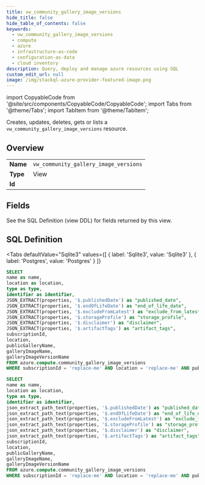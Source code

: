 ```yaml
--- 
title: vw_community_gallery_image_versions
hide_title: false
hide_table_of_contents: false
keywords:
  - vw_community_gallery_image_versions
  - compute
  - azure
  - infrastructure-as-code
  - configuration-as-data
  - cloud inventory
description: Query, deploy and manage azure resources using SQL
custom_edit_url: null
image: /img/stackql-azure-provider-featured-image.png
---
```


import CopyableCode from '@site/src/components/CopyableCode/CopyableCode';
import Tabs from '@theme/Tabs';
import TabItem from '@theme/TabItem';

Creates, updates, deletes, gets or lists a <code>vw_community_gallery_image_versions</code> resource.

## Overview
<table><tbody>
<tr><td><b>Name</b></td><td><code>vw_community_gallery_image_versions</code></td></tr>
<tr><td><b>Type</b></td><td>View</td></tr>
<tr><td><b>Id</b></td><td><CopyableCode code="azure.compute.vw_community_gallery_image_versions" /></td></tr>
</tbody></table>

## Fields

See the SQL Definition (view DDL) for fields returned by this view.

## SQL Definition

<Tabs
defaultValue="Sqlite3"
values={[
{ label: 'Sqlite3', value: 'Sqlite3' },
{ label: 'Postgres', value: 'Postgres' }
]}
>
<TabItem value="Sqlite3">

```sql
SELECT
name as name,
location as location,
type as type,
identifier as identifier,
JSON_EXTRACT(properties, '$.publishedDate') as "published_date",
JSON_EXTRACT(properties, '$.endOfLifeDate') as "end_of_life_date",
JSON_EXTRACT(properties, '$.excludeFromLatest') as "exclude_from_latest",
JSON_EXTRACT(properties, '$.storageProfile') as "storage_profile",
JSON_EXTRACT(properties, '$.disclaimer') as "disclaimer",
JSON_EXTRACT(properties, '$.artifactTags') as "artifact_tags",
subscriptionId,
location,
publicGalleryName,
galleryImageName,
galleryImageVersionName
FROM azure.compute.community_gallery_image_versions
WHERE subscriptionId = 'replace-me' AND location = 'replace-me' AND publicGalleryName = 'replace-me' AND galleryImageName = 'replace-me';
```

</TabItem>
<TabItem value="Postgres">

```sql
SELECT
name as name,
location as location,
type as type,
identifier as identifier,
json_extract_path_text(properties, '$.publishedDate') as "published_date",
json_extract_path_text(properties, '$.endOfLifeDate') as "end_of_life_date",
json_extract_path_text(properties, '$.excludeFromLatest') as "exclude_from_latest",
json_extract_path_text(properties, '$.storageProfile') as "storage_profile",
json_extract_path_text(properties, '$.disclaimer') as "disclaimer",
json_extract_path_text(properties, '$.artifactTags') as "artifact_tags",
subscriptionId,
location,
publicGalleryName,
galleryImageName,
galleryImageVersionName
FROM azure.compute.community_gallery_image_versions
WHERE subscriptionId = 'replace-me' AND location = 'replace-me' AND publicGalleryName = 'replace-me' AND galleryImageName = 'replace-me';
```

</TabItem>
</Tabs>
